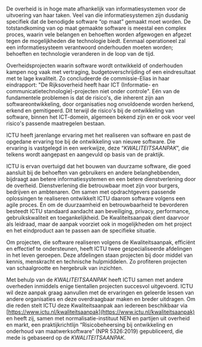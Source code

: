 De overheid is in hoge mate afhankelijk van informatiesystemen voor de uitvoering van haar taken. Veel van die informatiesystemen zijn dusdanig specifiek dat de benodigde software “op maat” gemaakt moet worden. De totstandkoming van op maat gemaakte software is meestal een complex proces, waarin vele belangen en behoeften worden afgewogen en afgezet tegen de mogelijkheden die technologie biedt. Eenmaal operationeel zal een informatiesysteem verantwoord onderhouden moeten worden; behoeften en technologie veranderen in de loop van de tijd.

Overheidsprojecten waarin software wordt ontwikkeld of onderhouden kampen nog vaak met vertraging, budgetoverschrijding of een eindresultaat met te lage kwaliteit. Zo concludeerde de commissie-Elias in haar eindrapport: "De Rijksoverheid heeft haar ICT (Informatie- en communicatietechnologie)-projecten niet onder controle". Eén van de fundamentele problemen is dat de risico's, die inherent zijn aan softwareontwikkeling, door organisaties nog onvoldoende worden herkend, erkend en gemitigeerd. Dit terwijl de risico's bij de ontwikkeling van software, binnen het ICT-domein, algemeen bekend zijn en er ook voor veel risico's passende maatregelen bestaan.

ICTU heeft jarenlange ervaring met het realiseren van software en past de opgedane ervaring toe bij de ontwikkeling van nieuwe software. Die ervaring is vastgelegd in een werkwijze, deze “$KWALITEITSAANPAK$”, die telkens wordt aangepast en aangevuld op basis van de praktijk.

ICTU is ervan overtuigd dat het bouwen van duurzame software, die goed aansluit bij de behoeften van gebruikers en andere belanghebbenden, bijdraagt aan betere informatiesystemen en een betere dienstverlening door de overheid. Dienstverlening die betrouwbaar moet zijn voor burgers, bedrijven en ambtenaren. Om samen met opdrachtgevers passende oplossingen te realiseren ontwikkelt ICTU daarom software volgens een agile proces. En om de duurzaamheid en betrouwbaarheid te bevorderen besteedt ICTU standaard aandacht aan beveiliging, privacy, performance, gebruikskwaliteit en toegankelijkheid. De Kwaliteitsaanpak dient daarvoor als leidraad, maar de aanpak voorziet ook in mogelijkheden om het project en het eindproduct aan te passen aan de specifieke situatie.

Om projecten, die software realiseren volgens de Kwaliteitsaanpak, efficiënt en effectief te ondersteunen, heeft ICTU twee gespecialiseerde afdelingen in het leven geroepen. Deze afdelingen staan projecten bij door middel van kennis, menskracht en technische hulpmiddelen. Zo profiteren projecten van schaalgrootte en hergebruik van inzichten.

Met behulp van de $KWALITEITSAANPAK$ heeft ICTU samen met andere overheden inmiddels enige tientallen projecten succesvol uitgevoerd. ICTU wil deze aanpak graag aanvullen met de ervaringen en geleerde lessen van andere organisaties en deze overdraagbaar maken en breder uitdragen. Om die reden stelt ICTU deze Kwaliteitsaanpak aan iedereen beschikbaar via [https://www.ictu.nl/kwaliteitsaanpak](https://www.ictu.nl/kwaliteitsaanpak) en heeft zij, samen met normalisatie-instituut NEN en partijen uit overheid en markt, een praktijkrichtlijn “Risicobeheersing bij ontwikkeling en onderhoud van maatwerksoftware” (NPR 5326:2019) gepubliceerd, die mede is gebaseerd op de $KWALITEITSAANPAK$.
